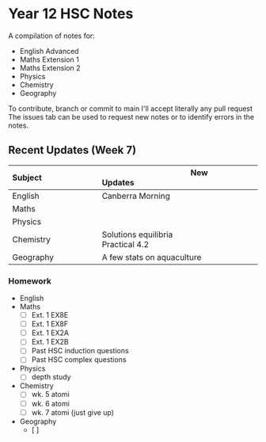 # Year 12 HSC Notes
A compilation of notes for:
- English Advanced
- Maths Extension 1
- Maths Extension 2
- Physics
- Chemistry
- Geography

To contribute, branch or commit to main I'll accept literally any pull request
The issues tab can be used to request new notes or to identify errors in the notes.

## Recent Updates (Week 7)
| Subject⠀⠀⠀⠀⠀⠀⠀⠀⠀| New Updates⠀⠀⠀⠀⠀⠀⠀⠀⠀⠀⠀⠀⠀⠀⠀⠀⠀⠀⠀⠀⠀⠀⠀⠀⠀⠀⠀⠀				 |
|-----------		|-----------------------------------------					|
| English 			| Canberra Morning											|
| Maths				| 															|
| Physics			| 															|
| Chemistry			| Solutions equilibria<br>Practical 4.2						|
| Geography			| A few stats on aquaculture								|

### Homework
- English
- Maths
	- [ ] Ext. 1 EX8E
	- [ ] Ext. 1 EX8F
	- [ ] Ext. 1 EX2A
	- [ ] Ext. 1 EX2B
	- [ ] Past HSC induction questions
	- [ ] Past HSC complex questions
- Physics
	- [ ] depth study
- Chemistry
	- [ ] wk. 5 atomi
	- [ ] wk. 6 atomi
	- [ ] wk. 7 atomi (just give up)
- Geography
	- [ ]